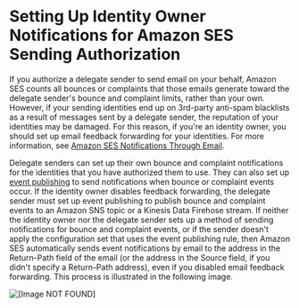 # Setting Up Identity Owner Notifications for Amazon SES Sending Authorization<a name="sending-authorization-identity-owner-tasks-notifications"></a>

If you authorize a delegate sender to send email on your behalf, Amazon SES counts all bounces or complaints that those emails generate toward the delegate sender's bounce and complaint limits, rather than your own\. However, if your sending identities end up on 3rd\-party anti\-spam blacklists as a result of messages sent by a delegate sender, the reputation of your identities may be damaged\. For this reason, if you're an identity owner, you should set up email feedback forwarding for your identities\. For more information, see [Amazon SES Notifications Through Email](monitor-sending-activity-using-notifications-email.md)\.

Delegate senders can set up their own bounce and complaint notifications for the identities that you have authorized them to use\. They can also set up [event publishing](monitor-using-event-publishing.md) to send notifications when bounce or complaint events occur\. If the identity owner disables feedback forwarding, the delegate sender must set up event publishing to publish bounce and complaint events to an Amazon SNS topic or a Kinesis Data Firehose stream\. If neither the identity owner nor the delegate sender sets up a method of sending notifications for bounce and complaint events, or if the sender doesn't apply the configuration set that uses the event publishing rule, then Amazon SES automatically sends event notifications by email to the address in the Return\-Path field of the email \(or the address in the Source field, if you didn't specify a Return\-Path address\), even if you disabled email feedback forwarding\. This process is illustrated in the following image\.

![\[Image NOT FOUND\]](http://docs.aws.amazon.com/ses/latest/DeveloperGuide/images/feedback_forwarding.png)